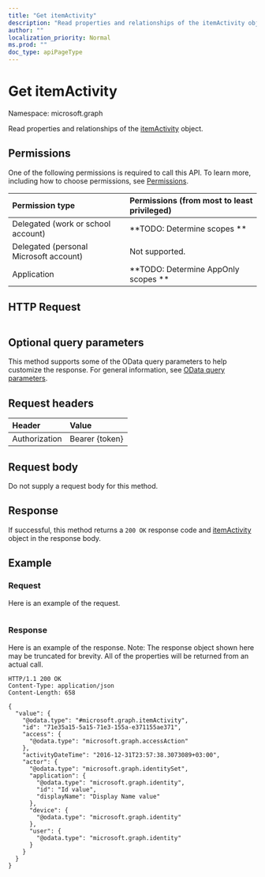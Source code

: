 ```yaml
---
title: "Get itemActivity"
description: "Read properties and relationships of the itemActivity object."
author: ""
localization_priority: Normal
ms.prod: ""
doc_type: apiPageType
---
```


# Get itemActivity

Namespace: microsoft.graph

Read properties and relationships of the [itemActivity](../resources/itemactivity.md) object.

## Permissions
One of the following permissions is required to call this API. To learn more, including how to choose permissions, see [Permissions](/concepts/permissions-reference.md).

|Permission type|Permissions (from most to least privileged)|
|:---|:---|
|Delegated (work or school account)|**TODO: Determine scopes **|
|Delegated (personal Microsoft account)|Not supported.|
|Application|**TODO: Determine AppOnly scopes **|

## HTTP Request
<!-- {
  "blockType": "ignored"
}
-->
``` http
```

## Optional query parameters
This method supports some of the OData query parameters to help customize the response. For general information, see [OData query parameters](/graph/query-parameters).

## Request headers
|Header|Value|
|:---|:---|
|Authorization|Bearer {token}|

## Request body
Do not supply a request body for this method.

## Response
If successful, this method returns a `200 OK` response code and [itemActivity](../resources/itemactivity.md) object in the response body.

## Example

### Request
Here is an example of the request.
<!-- {
  "blockType": "request",
  "name": "get_itemactivity"
}
-->
``` http

```

### Response
Here is an example of the response. Note: The response object shown here may be truncated for brevity. All of the properties will be returned from an actual call.
<!-- {
  "blockType": "response",
  "truncated": true,
  "@odata.type": "microsoft.graph.itemActivity"
}
-->
``` http
HTTP/1.1 200 OK
Content-Type: application/json
Content-Length: 658

{
  "value": {
    "@odata.type": "#microsoft.graph.itemActivity",
    "id": "71e35a15-5a15-71e3-155a-e371155ae371",
    "access": {
      "@odata.type": "microsoft.graph.accessAction"
    },
    "activityDateTime": "2016-12-31T23:57:38.3073089+03:00",
    "actor": {
      "@odata.type": "microsoft.graph.identitySet",
      "application": {
        "@odata.type": "microsoft.graph.identity",
        "id": "Id value",
        "displayName": "Display Name value"
      },
      "device": {
        "@odata.type": "microsoft.graph.identity"
      },
      "user": {
        "@odata.type": "microsoft.graph.identity"
      }
    }
  }
}
```

